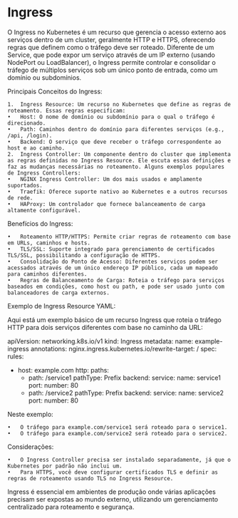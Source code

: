 # Ingress

O Ingress no Kubernetes é um recurso que gerencia o acesso externo aos serviços dentro de um cluster, geralmente HTTP e HTTPS, oferecendo regras que definem como o tráfego deve ser roteado. Diferente de um Service, que pode expor um serviço através de um IP externo (usando NodePort ou LoadBalancer), o Ingress permite controlar e consolidar o tráfego de múltiplos serviços sob um único ponto de entrada, como um domínio ou subdomínios.

Principais Conceitos do Ingress:

	1.	Ingress Resource: Um recurso no Kubernetes que define as regras de roteamento. Essas regras especificam:
	•	Host: O nome de domínio ou subdomínio para o qual o tráfego é direcionado.
	•	Path: Caminhos dentro do domínio para diferentes serviços (e.g., /api, /login).
	•	Backend: O serviço que deve receber o tráfego correspondente ao host e ao caminho.
	2.	Ingress Controller: Um componente dentro do cluster que implementa as regras definidas no Ingress Resource. Ele escuta essas definições e faz as mudanças necessárias no roteamento. Alguns exemplos populares de Ingress Controllers:
	•	NGINX Ingress Controller: Um dos mais usados e amplamente suportados.
	•	Traefik: Oferece suporte nativo ao Kubernetes e a outros recursos de rede.
	•	HAProxy: Um controlador que fornece balanceamento de carga altamente configurável.

Benefícios do Ingress:

	•	Roteamento HTTP/HTTPS: Permite criar regras de roteamento com base em URLs, caminhos e hosts.
	•	TLS/SSL: Suporte integrado para gerenciamento de certificados TLS/SSL, possibilitando a configuração de HTTPS.
	•	Consolidação do Ponto de Acesso: Diferentes serviços podem ser acessados através de um único endereço IP público, cada um mapeado para caminhos diferentes.
	•	Regras de Balanceamento de Carga: Roteia o tráfego para serviços baseados em condições, como host ou path, e pode ser usado junto com balanceadores de carga externos.

Exemplo de Ingress Resource YAML:

Aqui está um exemplo básico de um recurso Ingress que roteia o tráfego HTTP para dois serviços diferentes com base no caminho da URL:

apiVersion: networking.k8s.io/v1
kind: Ingress
metadata:
  name: example-ingress
  annotations:
    nginx.ingress.kubernetes.io/rewrite-target: /
spec:
  rules:
  - host: example.com
    http:
      paths:
      - path: /service1
        pathType: Prefix
        backend:
          service:
            name: service1
            port:
              number: 80
      - path: /service2
        pathType: Prefix
        backend:
          service:
            name: service2
            port:
              number: 80

Neste exemplo:

	•	O tráfego para example.com/service1 será roteado para o service1.
	•	O tráfego para example.com/service2 será roteado para o service2.

Considerações:

	•	O Ingress Controller precisa ser instalado separadamente, já que o Kubernetes por padrão não inclui um.
	•	Para HTTPS, você deve configurar certificados TLS e definir as regras de roteamento usando TLS no Ingress Resource.

Ingress é essencial em ambientes de produção onde várias aplicações precisam ser expostas ao mundo externo, utilizando um gerenciamento centralizado para roteamento e segurança.